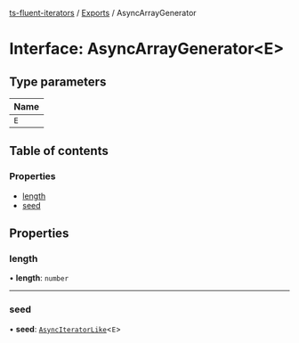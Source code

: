 [ts-fluent-iterators](../README.md) / [Exports](../modules.md) / AsyncArrayGenerator

# Interface: AsyncArrayGenerator\<E\>

## Type parameters

| Name |
| :------ |
| `E` |

## Table of contents

### Properties

- [length](AsyncArrayGenerator.md#length)
- [seed](AsyncArrayGenerator.md#seed)

## Properties

### length

• **length**: `number`

___

### seed

• **seed**: [`AsyncIteratorLike`](../modules.md#asynciteratorlike)\<`E`\>
